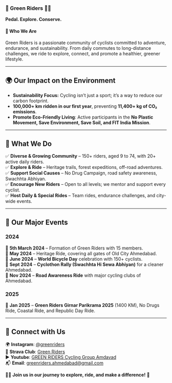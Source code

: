 ### 🌿 Green Riders 🚴‍♂️  
**Pedal. Explore. Conserve.**  

#### 🚴 Who We Are  
Green Riders is a passionate community of cyclists committed to adventure, endurance, and sustainability. From daily commutes to long-distance challenges, we ride to explore, connect, and promote a healthier, greener lifestyle.  

---

## 🌍 Our Impact on the Environment  
- **Sustainability Focus:** Cycling isn’t just a sport; it’s a way to reduce our carbon footprint.  
- **100,000+ km ridden in our first year**, preventing **11,400+ kg of CO₂ emissions**.  
- **Promote Eco-Friendly Living**: Active participants in the **No Plastic Movement, Save Environment, Save Soil, and FIT India Mission**.  

---

## 🚴 What We Do  
✅ **Diverse & Growing Community** – 150+ riders, aged 9 to 74, with 20+ active daily riders.  
✅ **Explore & Ride** – Heritage trails, forest expeditions, off-road adventures.  
✅ **Support Social Causes** – No Drug Campaign, road safety awareness, Swachhta Abhiyan.  
✅ **Encourage New Riders** – Open to all levels; we mentor and support every cyclist.  
✅ **Host Daily & Special Rides** – Team rides, endurance challenges, and city-wide events.  

---

## 📅 Our Major Events  

### **2024**  
📌 **5th March 2024** – Formation of Green Riders with 15 members.  
📌 **May 2024** – Heritage Ride, covering all gates of Old City Ahmedabad.  
📌 **June 2024** – **World Bicycle Day** celebration with 150+ cyclists.  
📌 **Sept 2024** – **Cyclothon Rally (Swachhta Hi Sewa Abhiyan)** for a cleaner Ahmedabad.  
📌 **Nov 2024** – **Road Awareness Ride** with major cycling clubs of Ahmedabad.  

### **2025**  
📌 **Jan 2025** – **Green Riders Girnar Parikrama 2025** (1400 KM), No Drugs Ride, Coastal Ride, and Republic Day Ride.  

---

## 🔗 Connect with Us  
🌍 **Instagram**: [@greenriders](https://www.instagram.com/green_riders_ahmedabad)  
🚴 **Strava Club**: [Green Riders](https://www.strava.com/clubs/green-riders-ahmedabad)  
▶️ **Youtube**: [GREEN RIDERS Cycling Group Amdavad](https://youtube.com/@greenriderscyclinggroupamdavad)  
📬 **Email**: [greenriders.ahmedabad@gmail.com](mailto:greenriders.ahmedabad@gmail.com)  


🚴‍♀️ **Join us in our journey to explore, ride, and make a difference!** 🌱  
